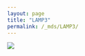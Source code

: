```yaml
---
layout: page
title: "LAMP3"
permalink: /_mds/LAMP3/
---
```


![](../../algns0/5HSAA057811_aln_report.png?raw=true)